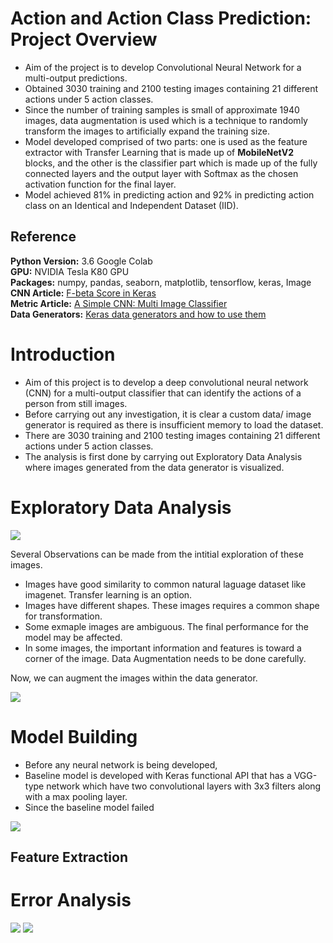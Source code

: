 # Action and Action Class Prediction: Project Overview

- Aim of the project is to develop Convolutional Neural Network for a multi-output predictions.
- Obtained 3030 training and 2100 testing images containing 21 different actions under 5 action classes.
- Since the number of training samples is small of approximate 1940 images, data augmentation is used which is a technique to randomly transform the images to artificially expand the training size.
- Model developed comprised of two parts: one is used as the feature extractor with Transfer Learning that is made up of **MobileNetV2** blocks, and the other is the classifier part which is made up of the fully connected layers and the output layer with Softmax as the chosen activation function for the final layer. 
- Model achieved 81% in predicting action and 92% in predicting action class on an Identical and Independent Dataset (IID).


## Reference

**Python Version:** 3.6 Google Colab <br/>
**GPU:** NVIDIA Tesla K80 GPU  <br/>
**Packages:** numpy, pandas, seaborn, matplotlib, tensorflow, keras, Image <br/>
**CNN Article:** [F-beta Score in Keras](https://towardsdatascience.com/f-beta-score-in-keras-part-i-86ad190a252f) <br/>
**Metric Article:** [A Simple CNN: Multi Image Classifier](https://towardsdatascience.com/a-simple-cnn-multi-image-classifier-31c463324fa) <br/>
**Data Generators:** [Keras data generators and how to use them](https://towardsdatascience.com/keras-data-generators-and-how-to-use-them-b69129ed779c) <br/>

# Introduction

- Aim of this project is to develop a deep convolutional neural network (CNN) for a multi-output classifier that can identify the actions of a person from still images.
- Before carrying out any investigation, it is clear a custom data/ image generator is required as there is insufficient memory to load the dataset.
- There are 3030 training and 2100 testing images containing 21 different actions under 5 action classes.
- The analysis is first done by carrying out Exploratory Data Analysis where images generated from the data generator is visualized.

# Exploratory Data Analysis 

![](https://github.com/roywong96/cnn_action_prediction/blob/master/images/diffSizeimages.png)

Several Observations can be made from the intitial exploration of these images.

- Images have good similarity to common natural laguage dataset like imagenet. Transfer learning is an option.
- Images have different shapes. These images requires a common shape for transformation.
- Some exmaple images are ambiguous. The final performance for the model may be affected.
- In some images, the important information and features is toward a corner of the image. Data Augmentation needs to be done carefully.

Now, we can augment the images within the data generator.

![](https://github.com/roywong96/cnn_action_prediction/blob/master/images/augmented_images.png)

# Model Building

- Before any neural network is being developed, 
- Baseline model is developed with Keras functional API that has a VGG-type network which have two convolutional layers with 3x3 filters along with a max pooling layer.
- Since the baseline model failed

![](https://github.com/roywong96/cnn_action_prediction/blob/master/images/model.png)

## Feature Extraction

# Error Analysis

![](https://github.com/roywong96/cnn_action_prediction/blob/master/images/action_error.png)
![](https://github.com/roywong96/cnn_action_prediction/blob/master/images/action_class_error.png)

